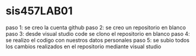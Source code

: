 # sis457LAB01
paso 1: se creo la cuenta github
paso 2: se creo un repositorio en blanco
paso 3: desde visual studio code se clono el repositorio en blanco
paso 4: se realizo el codigo con nuestros datos personales
paso 5: se subio todos los cambios realizados en el repositorio mediante visual studio